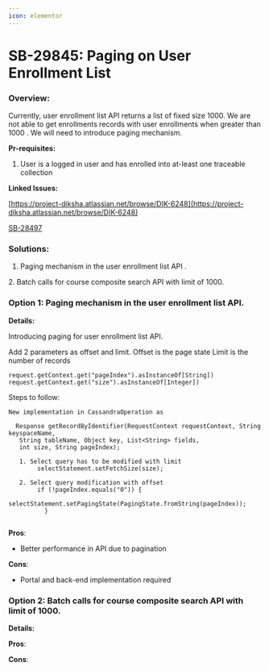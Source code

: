```yaml
---
icon: elementor
---
```


# SB-29845: Paging on User Enrollment List

### **Overview:** <a href="#sb-29845-pagingonuserenrollmentlist-overview" id="sb-29845-pagingonuserenrollmentlist-overview"></a>

Currently, user enrollment list API returns a list of fixed size 1000. We are not able to get enrollments records with user enrollments when greater than 1000 . We will need to introduce paging mechanism.

**Pr-requisites:**

1. User is a logged in user and has enrolled into at-least one traceable collection

**Linked Issues:**

[https://project-diksha.atlassian.net/browse/DIK-6248](https://project-diksha.atlassian.net/browse/DIK-6248)

[SB-28497](https://project-sunbird.atlassian.net/browse/SB-28497?src=confmacro)

### **Solutions:** <a href="#sb-29845-pagingonuserenrollmentlist-solutions" id="sb-29845-pagingonuserenrollmentlist-solutions"></a>

1. Paging mechanism in the user enrollment list API .

2\. Batch calls for course composite search API with limit of 1000.

### **Option 1: Paging mechanism in the user enrollment list API.** <a href="#sb-29845-pagingonuserenrollmentlist-option1-pagingmechanismintheuserenrollmentlistapi" id="sb-29845-pagingonuserenrollmentlist-option1-pagingmechanismintheuserenrollmentlistapi"></a>

**Details:**

Introducing paging for user enrollment list API.

Add 2 parameters as offset and limit. Offset is the page state Limit is the number of records

```
request.getContext.get("pageIndex").asInstanceOf[String])
request.getContext.get("size").asInstanceOf[Integer])
```

Steps to follow:

```
New implementation in CassandraOperation as
  
  Response getRecordByIdentifier(RequestContext requestContext, String keyspaceName,
   String tableName, Object key, List<String> fields,
   int size, String pageIndex);
   
   1. Select query has to be modified with limit
        selectStatement.setFetchSize(size);
  
   2. Select query modification with offset
        if (!pageIndex.equals("0")) {
              selectStatement.setPagingState(PagingState.fromString(pageIndex));
          }
   
```

**Pros**:

* Better performance in API due to pagination

**Cons**:

* Portal and back-end implementation required

### **Option 2: Batch calls for course composite search API with limit of 1000.** <a href="#sb-29845-pagingonuserenrollmentlist-option2-batchcallsforcoursecompositesearchapiwithlimitof1000" id="sb-29845-pagingonuserenrollmentlist-option2-batchcallsforcoursecompositesearchapiwithlimitof1000"></a>

**Details:**

**Pros**:

**Cons**:
